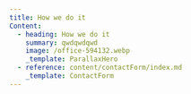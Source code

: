 ```yaml
---
title: How we do it
Content:
  - heading: How we do it
    summary: qwdqwdqwd
    image: /office-594132.webp
    _template: ParallaxHero
  - reference: content/contactForm/index.md
    _template: ContactForm
---
```


